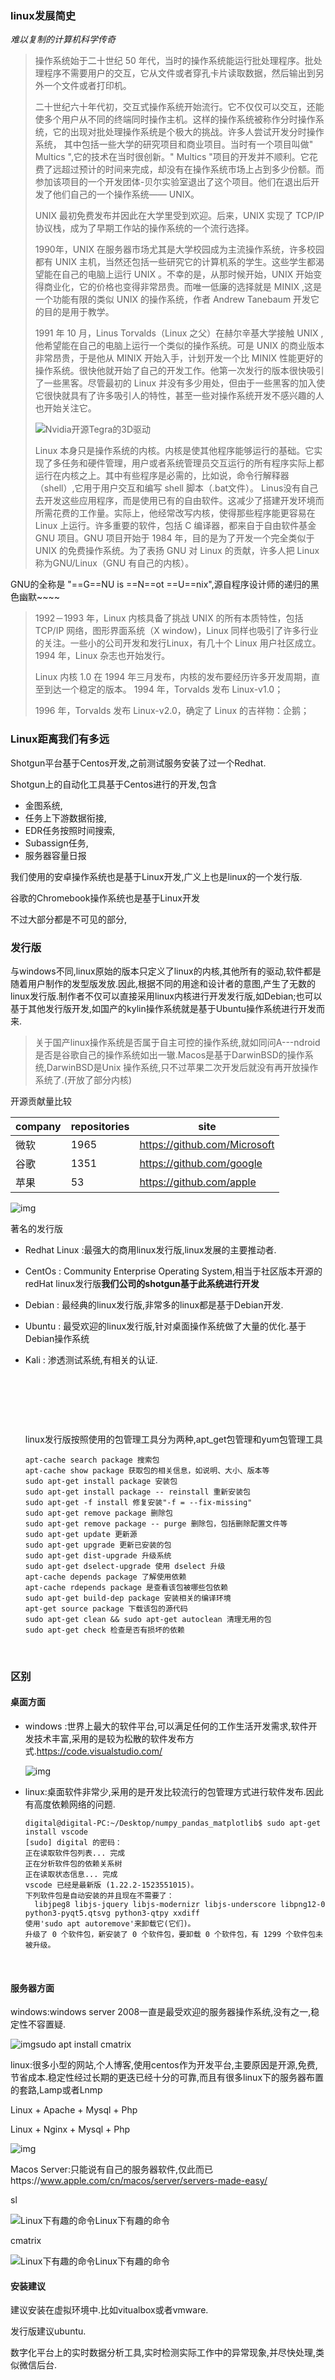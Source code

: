 
### linux发展简史
*难以复制的计算机科学传奇*



> 操作系统始于二十世纪 50 年代，当时的操作系统能运行批处理程序。批处理程序不需要用户的交互，它从文件或者穿孔卡片读取数据，然后输出到另外一个文件或者打印机。
>
> 二十世纪六十年代初，交互式操作系统开始流行。它不仅仅可以交互，还能使多个用户从不同的终端同时操作主机。这样的操作系统被称作分时操作系统，它的出现对批处理操作系统是个极大的挑战。许多人尝试开发分时操作系统， 其中包括一些大学的研究项目和商业项目。当时有一个项目叫做" Multics ",它的技术在当时很创新。" Multics "项目的开发并不顺利。它花费了远超过预计的时间来完成，却没有在操作系统市场上占到多少份额。而参加该项目的一个开发团体-贝尔实验室退出了这个项目。他们在退出后开发了他们自己的一个操作系统—— UNIX。
>
> UNIX 最初免费发布并因此在大学里受到欢迎。后来，UNIX 实现了 TCP/IP 协议栈，成为了早期工作站的操作系统的一个流行选择。
>
> 1990年，UNIX 在服务器市场尤其是大学校园成为主流操作系统，许多校园都有 UNIX 主机，当然还包括一些研究它的计算机系的学生。这些学生都渴望能在自己的电脑上运行 UNIX 。不幸的是，从那时候开始，UNIX 开始变得商业化，它的价格也变得非常昂贵。而唯一低廉的选择就是 MINIX ,这是一个功能有限的类似 UNIX 的操作系统，作者 Andrew Tanebaum 开发它的目的是用于教学。
>
> 1991 年 10 月，Linus Torvalds（Linux 之父）在赫尔辛基大学接触 UNIX ,他希望能在自己的电脑上运行一个类似的操作系统。可是 UNIX 的商业版本非常昂贵，于是他从 MINIX 开始入手，计划开发一个比 MINIX 性能更好的操作系统。很快他就开始了自己的开发工作。他第一次发行的版本很快吸引了一些黑客。尽管最初的 Linux 并没有多少用处，但由于一些黑客的加入使它很快就具有了许多吸引人的特性，甚至一些对操作系统开发不感兴趣的人也开始关注它。
>
> ![Nvidia开源Tegra的3D驱动](http://static.open-open.com/news/uploadImg/20130409/20130409222600_603.jpg)
>
> Linux 本身只是操作系统的内核。内核是使其他程序能够运行的基础。它实现了多任务和硬件管理，用户或者系统管理员交互运行的所有程序实际上都运行在内核之上。其中有些程序是必需的，比如说，命令行解释器（shell）,它用于用户交互和编写 shell 脚本（.bat文件）。 Linus没有自己去开发这些应用程序，而是使用已有的自由软件。这减少了搭建开发环境而所需花费的工作量。实际上，他经常改写内核，使得那些程序能更容易在 Linux 上运行。许多重要的软件，包括 C 编译器，都来自于自由软件基金 GNU 项目。GNU 项目开始于 1984 年，目的是为了开发一个完全类似于 UNIX 的免费操作系统。为了表扬 GNU 对 Linux 的贡献，许多人把 Linux 称为GNU/Linux（GNU 有自己的内核）。

GNU的全称是  "==G==NU is ==N==ot ==U==nix",源自程序设计师的递归的黑色幽默~~~~
>
> 1992－1993 年，Linux 内核具备了挑战 UNIX 的所有本质特性，包括 TCP/IP 网络，图形界面系统（X window)，Linux 同样也吸引了许多行业的关注。一些小的公司开发和发行Linux，有几十个 Linux 用户社区成立。1994 年，Linux 杂志也开始发行。
>
> Linux 内核 1.0 在 1994 年三月发布，内核的发布要经历许多开发周期，直至到达一个稳定的版本。
> 1994 年，Torvalds 发布 Linux-v1.0；
>
> 1996 年，Torvalds 发布 Linux-v2.0，确定了 Linux 的吉祥物：企鹅；

### Linux距离我们有多远

Shotgun平台基于Centos开发,之前测试服务安装了过一个Redhat.

Shotgun上的自动化工具基于Centos进行的开发,包含

*   金图系统,
*   任务上下游数据衔接, 
*   EDR任务按照时间搜索,
*   Subassign任务,
*   服务器容量日报

我们使用的安卓操作系统也是基于Linux开发,广义上也是linux的一个发行版.

谷歌的Chromebook操作系统也是基于Linux开发

不过大部分都是不可见的部分,

### 发行版
与windows不同,linux原始的版本只定义了linux的内核,其他所有的驱动,软件都是随着用户制作的发型版发放.因此,根据不同的用途和设计者的意图,产生了无数的linux发行版.制作者不仅可以直接采用linux内核进行开发发行版,如Debian;也可以基于其他发行版开发,如国产的kylin操作系统就是基于Ubuntu操作系统进行开发而来.

> 关于国产linux操作系统是否属于自主可控的操作系统,就如同问A---ndroid是否是谷歌自己的操作系统如出一辙.Macos是基于DarwinBSD的操作系统,DarwinBSD是Unix 操作系统,只不过苹果二次开发后就没有再开放操作系统了.(开放了部分内核)

 开源贡献量比较

| company | repositories | site                         |
| ------- | ------------ | ---------------------------- |
| 微软      | 1965         | https://github.com/Microsoft |
| 谷歌      | 1351         | https://github.com/google    |
| 苹果      | 53           | https://github.com/apple     |

![img](https://static.cnbetacdn.com/article/2018/0206/95b1d6f4d3aaf66.png)

著名的发行版
* Redhat Linux :最强大的商用linux发行版,linux发展的主要推动者.

* CentOs : Community Enterprise Operating System,相当于社区版本开源的redHat linux发行版**我们公司的shotgun基于此系统进行开发**

* Debian : 最经典的linux发行版,非常多的linux都是基于Debian开发. 

* Ubuntu : 最受欢迎的linux发行版,针对桌面操作系统做了大量的优化.基于Debian操作系统

* Kali : 渗透测试系统,有相关的认证.

  ​

  ​

  ​

  linux发行版按照使用的包管理工具分为两种,apt_get包管理和yum包管理工具

  ```shell
  apt-cache search package 搜索包
  apt-cache show package 获取包的相关信息，如说明、大小、版本等
  sudo apt-get install package 安装包
  sudo apt-get install package -- reinstall 重新安装包
  sudo apt-get -f install 修复安装"-f = --fix-missing"
  sudo apt-get remove package 删除包
  sudo apt-get remove package -- purge 删除包，包括删除配置文件等
  sudo apt-get update 更新源
  sudo apt-get upgrade 更新已安装的包
  sudo apt-get dist-upgrade 升级系统
  sudo apt-get dselect-upgrade 使用 dselect 升级
  apt-cache depends package 了解使用依赖
  apt-cache rdepends package 是查看该包被哪些包依赖
  sudo apt-get build-dep package 安装相关的编译环境
  apt-get source package 下载该包的源代码
  sudo apt-get clean && sudo apt-get autoclean 清理无用的包
  sudo apt-get check 检查是否有损坏的依赖
  ```

  ​





### 区别

#### 桌面方面

*   windows :世界上最大的软件平台,可以满足任何的工作生活开发需求,软件开发技术丰富,采用的是较为松散的软件发布方式.https://code.visualstudio.com/

    ![img](/home/digital/Desktop/深度截图_选择区域_20180905124840.png)

*   linux:桌面软件非常少,采用的是开发比较流行的包管理方式进行软件发布.因此有高度依赖网络的问题.

    ```shell
    digital@digital-PC:~/Desktop/numpy_pandas_matplotlib$ sudo apt-get install vscode
    [sudo] digital 的密码：
    正在读取软件包列表... 完成
    正在分析软件包的依赖关系树       
    正在读取状态信息... 完成       
    vscode 已经是最新版 (1.22.2-1523551015)。
    下列软件包是自动安装的并且现在不需要了：
      libjpeg8 libjs-jquery libjs-modernizr libjs-underscore libpng12-0 python3-pyqt5.qtsvg python3-qtpy xxdiff
    使用'sudo apt autoremove'来卸载它(它们)。
    升级了 0 个软件包，新安装了 0 个软件包，要卸载 0 个软件包，有 1299 个软件包未被升级。

    ```

    ​

#### 服务器方面

windows:windows server 2008一直是最受欢迎的服务器操作系统,没有之一,稳定性不容置疑.

![img](http://www.azureyun.com/wp-content/uploads/2018/03/032118_0119_WindowsServ3.png)sudo apt install cmatrix

linux:很多小型的网站,个人博客,使用centos作为开发平台,主要原因是开源,免费,节省成本.稳定性经过长期的更迭已经十分的可靠,而且有很多linux下的服务器布置的套路,Lamp或者Lnmp

Linux + Apache + Mysql + Php

Linux + Nginx + Mysql + Php

![img](https://s.w.org/images/home/screen-themes.png?3)



Macos Server:只能说有自己的服务器软件,仅此而已https://www.apple.com/cn/macos/server/servers-made-easy/

sl 

![Linux下有趣的命令Linux下有趣的命令](https://www.linuxprobe.com/wp-content/uploads/2016/12/wKioL1hJWTLwZ0_fAAK6sfxGKnw851.gif)

cmatrix



![Linux下有趣的命令Linux下有趣的命令](https://www.linuxprobe.com/wp-content/uploads/2016/12/wKioL1hJWbzRW2glAAN51bl4slI879.gif)



#### 安装建议

建议安装在虚拟环境中.比如vitualbox或者vmware.

发行版建议ubuntu.

数字化平台上的实时数据分析工具,实时检测实际工作中的异常现象,并尽快处理,类似微信后台.

